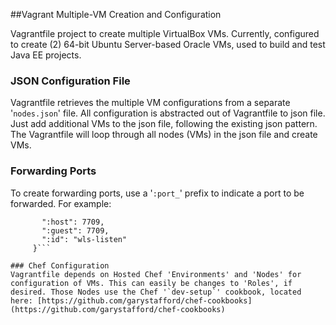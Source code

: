 ##Vagrant Multiple-VM Creation and Configuration

Vagrantfile project to create multiple VirtualBox VMs. Currently, configured to create (2) 64-bit Ubuntu Server-based Oracle VMs, used to build and test Java EE projects.

### JSON Configuration File
Vagrantfile retrieves the multiple VM configurations from a separate '`nodes.json`' file. All configuration is abstracted out of Vagrantfile to json file. Just add additional VMs to the json file, following the existing json pattern. The Vagrantfile will loop through all nodes (VMs) in the json file and create VMs.

### Forwarding Ports
To create forwarding ports, use a '`:port_`' prefix to indicate a port to be forwarded. For example:

 ```":port_wls_admin": {
        ":host": 7709,
        ":guest": 7709,
        ":id": "wls-listen"
      }```

### Chef Configuration
Vagrantfile depends on Hosted Chef 'Environments' and 'Nodes' for configuration of VMs. This can easily be changes to 'Roles', if desired. Those Nodes use the Chef '`dev-setup`' cookbook, located here: [https://github.com/garystafford/chef-cookbooks](https://github.com/garystafford/chef-cookbooks)